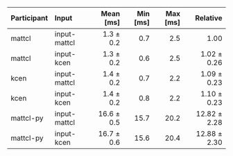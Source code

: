 | Participant | Input | Mean [ms] | Min [ms] | Max [ms] | Relative |
|:---|:---|---:|---:|---:|---:|
| mattcl | input-mattcl | 1.3 ± 0.2 | 0.7 | 2.5 | 1.00 |
| mattcl | input-kcen | 1.3 ± 0.2 | 0.6 | 2.5 | 1.02 ± 0.26 |
| kcen | input-mattcl | 1.4 ± 0.2 | 0.7 | 2.2 | 1.09 ± 0.23 |
| kcen | input-kcen | 1.4 ± 0.2 | 0.8 | 2.2 | 1.10 ± 0.23 |
| mattcl-py | input-mattcl | 16.6 ± 0.5 | 15.7 | 20.2 | 12.82 ± 2.28 |
| mattcl-py | input-kcen | 16.7 ± 0.6 | 15.6 | 20.4 | 12.88 ± 2.30 |
